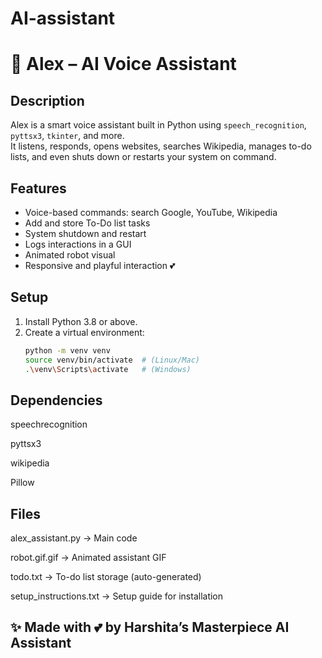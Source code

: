 # AI-assistant
# 🤖 Alex –  AI Voice Assistant

## Description
Alex is a smart voice assistant built in Python using `speech_recognition`, `pyttsx3`, `tkinter`, and more.  
It listens, responds, opens websites, searches Wikipedia, manages to-do lists, and even shuts down or restarts your system on command.

## Features
- Voice-based commands: search Google, YouTube, Wikipedia
- Add and store To-Do list tasks
- System shutdown and restart
- Logs interactions in a GUI
- Animated robot visual
- Responsive and playful interaction 💕

## Setup
1. Install Python 3.8 or above.
2. Create a virtual environment:
   ```bash
   python -m venv venv
   source venv/bin/activate  # (Linux/Mac)
   .\venv\Scripts\activate   # (Windows)
## Dependencies

speechrecognition

pyttsx3

wikipedia

Pillow

## Files

alex_assistant.py → Main code

robot.gif.gif → Animated assistant GIF

todo.txt → To-do list storage (auto-generated)

setup_instructions.txt → Setup guide for installation

## ✨ Made with 💕 by Harshita’s Masterpiece AI Assistant
